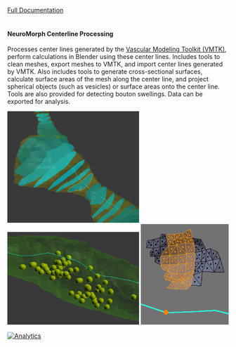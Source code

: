[Full Documentation](https://github.com/NeuroMorph-EPFL/NeuroMorph/wiki/Centerlines-and-Cross-Sections)<br><br>


#### NeuroMorph Centerline Processing  

Processes center lines generated by the [Vascular Modeling Toolkit (VMTK)](http://www.vmtk.org/tutorials/Centerlines.html), perform calculations in Blender using these center lines. Includes tools to clean meshes, export meshes to VMTK, and import center lines generated by VMTK. Also includes tools to generate cross-sectional surfaces, calculate surface areas of the mesh along the center line, and project spherical objects (such as vesicles) or surface areas onto the center line. Tools are also provided for detecting bouton swellings. Data can be exported for analysis.

<img src="centerline_crosssections.png" width="300">  <img src="ctrline_vesicles.png" width="300">  <img src="proj_areas.png" width="200">

[![Analytics](https://ga-beacon.appspot.com/UA-99596205-1/NeuroMorph_CenterLines_CrossSections?pixel)](https://github.com/NeuroMorph-EPFL/NeuroMorph/tree/master/NeuroMorph_CenterLines_CrossSections)
